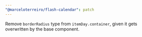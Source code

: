 ```yaml
---
"@marceloterreiro/flash-calendar": patch
---
```


Remove `borderRadius` type from `itemDay.container`, given it gets overwritten by the base component.
